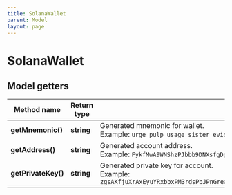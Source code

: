 ```yaml
---
title: SolanaWallet
parent: Model
layout: page
---
```


# SolanaWallet

## Model getters

Method name | Return type | Description | Notes
------------ | ------------- | ------------- | -------------
**getMnemonic()** | **string** | Generated mnemonic for wallet. <br>Example: `urge pulp usage sister evidence arrest palm math please chief egg abuse` | [optional]
**getAddress()** | **string** | Generated account address. <br>Example: `FykfMwA9WNShzPJbbb9DNXsfgDgS3XZzWiFgrVXfWoPJ` | [optional]
**getPrivateKey()** | **string** | Generated private key for account. <br>Example: `zgsAKfjuXrAxEyuYRxbbxPM3rdsPbJPnGreaGMbcdUApJ6wHnCqQnf9b1RNPdeZxsRMkezh4VgXQ7YrbpndGtEv` | [optional]

